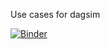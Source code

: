 Use cases for dagsim

[![Binder](https://mybinder.org/badge_logo.svg)](https://mybinder.org/v2/gh/uio-bmi/dagsim_usecases/HEAD)